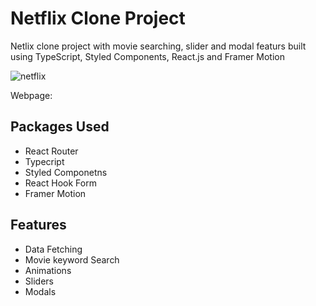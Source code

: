 # Netflix Clone Project
Netlix clone project with movie searching, slider and modal featurs built using TypeScript, Styled Components, React.js and Framer Motion 

![netflix](https://user-images.githubusercontent.com/49193381/204677347-e850283e-b434-4aec-955c-9c0b7f8aa113.png)

Webpage: 
## Packages Used

- React Router
- Typecript
- Styled Componetns
- React Hook Form
- Framer Motion

## Features

- Data Fetching
- Movie keyword Search
- Animations
- Sliders
- Modals
